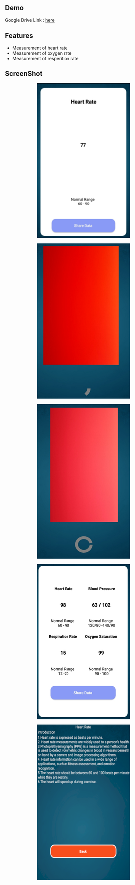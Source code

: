 ## Demo
Google Drive Link : [here](https://drive.google.com/file/d/1xjTIHt_x7ayFGj8w0CxQTgktLgSrXDKj/view?usp=drive_link)

## Features
- Measurement of heart rate
- Measurement of oxygen rate
- Measurement of resperition rate

## ScreenShot
<p align="center" width=100>
<img src="./picture/heart1.PNG"  width="300"  height="500">
</p>
<p align="center" width=100>
<img src="./picture/heart2.PNG" width="300"  height="500">
</p>
<p align="center" width=100>
<img src="./picture/allvital1.PNG" width="300"  height="500">
</p>
<p align="center" width=100>
<img src="./picture/allvital2.PNG" width="300"  height="500">
</p>
<p align="center" width=100>
<img src="./picture/informationheart.PNG" width="300"  height="500">
</p>


